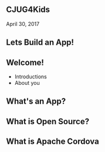 ## CJUG4Kids

April 30, 2017


## Lets Build an App!


## Welcome!
* Introductions
* About you 


## What's an App?


## What is Open Source?


## What is Apache Cordova
